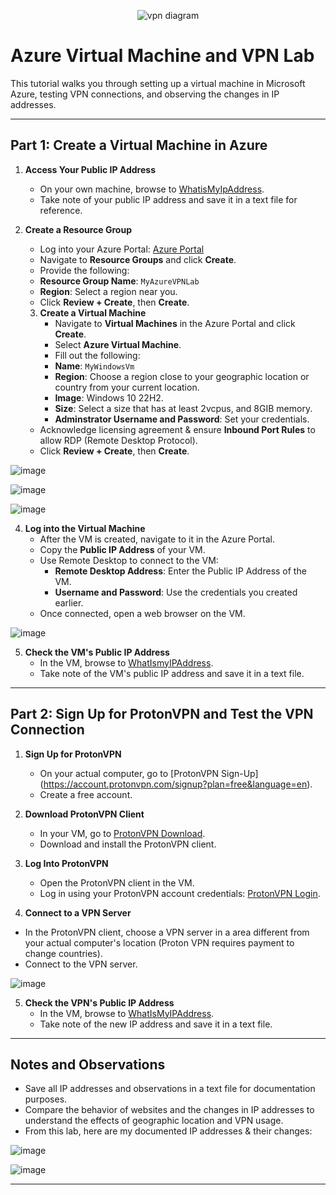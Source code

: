 <p align="center">
<img src="https://i.imgur.com/r8S0B8F.png" alt="vpn diagram"/>
</p>

# Azure Virtual Machine and VPN Lab

This tutorial walks you through setting up a virtual machine in Microsoft Azure, testing VPN connections, and observing the changes in IP addresses. 

---

## Part 1: Create a Virtual Machine in Azure

1. **Access Your Public IP Address**
   - On your own machine, browse to [WhatisMyIpAddress](https://whatismyipaddress.com/).
   - Take note of your public IP address and save it in a text file for reference.

2. **Create a Resource Group**
   - Log into your Azure Portal: [Azure Portal](https://portal.azure.com/)
   - Navigate to **Resource Groups** and click **Create**.
   - Provide the following:
   - **Resource Group Name**: `MyAzureVPNLab`
   - **Region**: Select a region near you.
   - Click **Review + Create**, then **Create**.

   3. **Create a Virtual Machine**
      - Navigate to **Virtual Machines** in the Azure Portal and click **Create**.
      - Select **Azure Virtual Machine**.
      - Fill out the following:
      - **Name**: `MyWindowsVm`
      - **Region**: Choose a region close to your geographic location or country from your current location.
      - **Image**: Windows 10 22H2.
      - **Size**: Select a size that has at least 2vcpus, and 8GIB memory.
      - **Adminstrator Username and Password**: Set your credentials.
    - Acknowledge licensing agreement & ensure **Inbound Port Rules** to allow RDP (Remote Desktop Protocol).
     - Click **Review + Create**, then **Create**.

![image](https://github.com/Edwin387/vpn-lab/blob/main/shot%201.png?raw=true)

![image](https://github.com/Edwin387/vpn-lab/blob/main/shot%202.png?raw=true)

![image](https://github.com/Edwin387/vpn-lab/blob/main/shot%203.png?raw=true)

4. **Log into the Virtual Machine**
   - After the VM is created, navigate to it in the Azure Portal.
   - Copy the **Public IP Address** of your VM.
   - Use Remote Desktop to connect to the VM:
     - **Remote Desktop Address**: Enter the Public IP Address of the VM.
     - **Username and Password**: Use the credentials you created earlier.
    - Once connected, open a web browser on the VM.
     
![image](https://github.com/Edwin387/vpn-lab/blob/main/shot%204.png?raw=true)

5. **Check the VM's Public IP Address**
   - In the VM, browse to [WhatIsmyIPAddress](https://whatismyipaddress.com/).
   - Take note of the VM's public IP address and save it in a text file.

---

## Part 2: Sign Up for ProtonVPN and Test the VPN Connection

1. **Sign Up for ProtonVPN**
   - On your actual computer, go to [ProtonVPN Sign-Up] (https://account.protonvpn.com/signup?plan=free&language=en).
   - Create a free account.

2. **Download ProtonVPN Client**
   - In your VM, go to [ProtonVPN Download](https://protonvpn.com/download/).
   - Download and install the ProtonVPN client.

3. **Log Into ProtonVPN**
   - Open the ProtonVPN client in the VM.
   - Log in using your ProtonVPN account credentials: [ProtonVPN Login](https://account.protonvpn.com/login).

4. **Connect to a VPN Server**
  - In the ProtonVPN client, choose a VPN server in a area different from your actual computer's location (Proton VPN requires payment to change countries).
- Connect to the VPN server. 

![image](https://github.com/Edwin387/vpn-lab/blob/main/shot%205.PNG?raw=true)

5. **Check the VPN's Public IP Address**
   - In the VM, browse to [WhatIsMyIPAddress](https://whatismyipaddress.com/).
   - Take note of the new IP address and save it in a text file.

---

## Notes and Observations

- Save all IP addresses and observations in a text file for documentation purposes.
- Compare the behavior of websites and the changes in IP addresses to understand the effects of geographic location and VPN usage.
- From this lab, here are my documented IP addresses & their changes:

![image](https://github.com/Edwin387/vpn-lab/blob/main/shot%206.png?raw=true)

![image](https://github.com/Edwin387/vpn-lab/blob/main/shot%207.png?raw=true)

---
